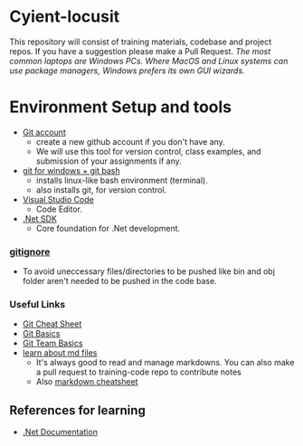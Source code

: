 # Cyient-locusit
This repository will consist of training materials, codebase and project repos. If you have a suggestion please make a Pull Request.  *The most common laptops are Windows PCs. Where MacOS and Linux systems can use package managers, Windows prefers its own GUI wizards.*

# Environment Setup and tools
* [Git account](https://github.com)
  * create a new github account if you don't have any.
  * We will use this tool for version control, class examples, and submission of your assignments if any.
* [git for windows + git bash](https://git-scm.com/downloads) 
     * installs linux-like bash environment (terminal).
     * also installs git, for version control.
* [Visual Studio Code](https://code.visualstudio.com/download)
  * Code Editor.
* [.Net SDK](https://dotnet.microsoft.com/download)
  * Core foundation for .Net development.

### [gitignore](https://github.com/dotnet/core/blob/master/.gitignore) 
  * To avoid uneccessary files/directories to be pushed like bin and obj folder aren't needed to be pushed in the code base.

### Useful Links
* [Git Cheat Sheet](https://www.git-tower.com/blog/git-cheat-sheet)
* [Git Basics](https://youtu.be/0fKg7e37bQE)
* [Git Team Basics](https://youtu.be/oFYyTZwMyAg)
* [learn about md files](https://guides.github.com/features/mastering-markdown/)
  * It's always good to read and manage markdowns. You can also make a pull request to training-code repo to contribute notes
  * Also [markdown cheatsheet](https://github.com/adam-p/markdown-here/wiki/Markdown-Cheatsheet#headers)
  
## References for learning
* [.Net Documentation](https://docs.microsoft.com/en-us/dotnet/)
